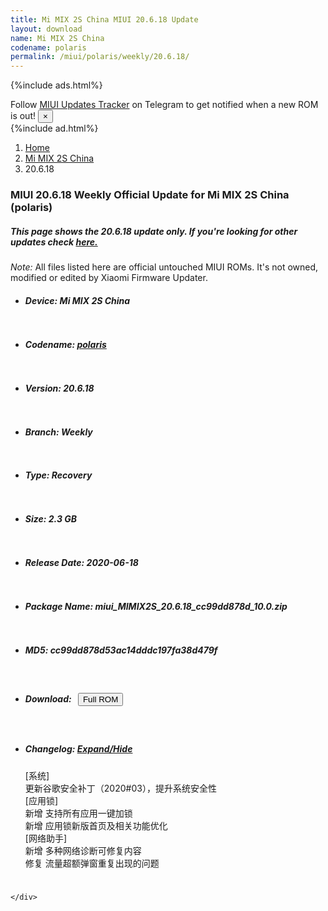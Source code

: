 ```yaml
---
title: Mi MIX 2S China MIUI 20.6.18 Update
layout: download
name: Mi MIX 2S China
codename: polaris
permalink: /miui/polaris/weekly/20.6.18/
---
```


{%include ads.html%}
<div class="alert alert-primary alert-dismissible fade show" role="alert">
    Follow <a href="https://t.me/MIUIUpdatesTracker" class="alert-link">MIUI Updates Tracker</a> on Telegram to get
    notified when a new ROM is out!
    <button type="button" class="close" data-dismiss="alert" aria-label="Close">
        <span aria-hidden="true">&times;</span>
    </button>
</div>
{%include ad.html%}

<nav aria-label="breadcrumb">
    <ol class="breadcrumb">
        <li class="breadcrumb-item"><a href="/">Home</a></li>
        <li class="breadcrumb-item"><a href="/miui/polaris/">Mi MIX 2S China</a></li>
        <li class="breadcrumb-item active" aria-current="page">20.6.18</li>
    </ol>
</nav>

<div class="col-12 mx-auto">
    <h3 class="title bg-light p-2 rounded">MIUI 20.6.18 Weekly Official Update for Mi MIX 2S China (polaris)</h3>
    <h5>This page shows the 20.6.18 update only. If you're looking for other updates check
        <a href="/miui/polaris/">here.</a></h5>
    <p><i>Note: </i>All files listed here are official untouched MIUI ROMs.
        It's not owned, modified or edited by Xiaomi Firmware Updater.</p>
    <div id="downloads">
                <div class="card card-body">
            <ul class="list-unstyled">
                <li style="padding-bottom: 10px;">
                    <h5><b>Device: </b>Mi MIX 2S China</h5>
                </li>
                <li style="padding-bottom: 10px;">
                    <h5><b>Codename: </b> <a href="/miui/polaris/" target="_blank">polaris</a> </h5>
                </li>
                <li style="padding-bottom: 10px;">
                    <h5><b>Version: </b>20.6.18</h5>
                </li>
                <li style="padding-bottom: 10px;">
                    <h5><b>Branch: </b>Weekly</h5>
                </li>
                <li style="padding-bottom: 10px;">
                    <h5><b>Type: </b>Recovery</h5>
                </li>
                <li style="padding-bottom: 10px;">
                    <h5><b>Size: </b>2.3 GB</h5>
                </li>
                <li style="padding-bottom: 10px;">
                    <h5><b>Release Date: </b>2020-06-18</h5>
                </li>
                <li style="padding-bottom: 10px;">
                    <h5><b>Package Name: </b><span id="filename" class="text-dark">miui_MIMIX2S_20.6.18_cc99dd878d_10.0.zip</span></h5>
                </li>
                <li style="padding-bottom: 10px;">
                    <h5><b>MD5: </b><span id="md5" class="text-muted">cc99dd878d53ac14dddc197fa38d479f</span></h5>
                </li>
                <li style="padding-bottom: 10px;">
                    <h5><b>Download: </b><button type="button" id="download" class="btn btn-primary" style="margin: 7px;"
                            onclick="window.open('https://bigota.d.miui.com/20.6.18/miui_MIMIX2S_20.6.18_cc99dd878d_10.0.zip', '_blank');"><i class="fa fa-download"></i> Full ROM</button></h5>
                </li>
                <li style="padding-bottom: 10px;">
                    <h5><b>Changelog: </b><a href="#polaris_1_changelog" data-toggle="collapse" role="button"
                            aria-expanded="false" aria-controls="polaris_1_changelog"> <i class="fa fa-arrow-down"
                                aria-hidden="true"></i> Expand/Hide</a></h5>
                    <div class="collapse" id="polaris_1_changelog">
                        <p id="changelog_text">[系统]<br>更新谷歌安全补丁（2020#03），提升系统安全性<br>[应用锁]<br>新增 支持所有应用一键加锁<br>新增 应用锁新版首页及相关功能优化<br>[网络助手]<br>新增 多种网络诊断可修复内容<br>修复 流量超额弹窗重复出现的问题</p>
                    </div>
                </li>
            </ul>
        </div>

    </div>
</div>